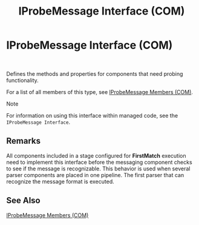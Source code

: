 ﻿---
title: IProbeMessage Interface (COM)
TOCTitle: IProbeMessage Interface (COM)
ms:assetid: a3683382-1ac3-493e-8bf7-96fa7ec0722c
ms:mtpsurl: https://msdn.microsoft.com/en-us/library/Aa577843(v=BTS.80)
ms:contentKeyID: 51530171
ms.date: 08/30/2017
mtps_version: v=BTS.80
---

# IProbeMessage Interface (COM)

 

Defines the methods and properties for components that need probing functionality.

For a list of all members of this type, see [IProbeMessage Members (COM)](iprobemessage-members-com.md).


> [!NOTE]
> <P>For information on using this interface within managed code, see the <CODE>IProbeMessage Interface</CODE>.</P>



## Remarks

All components included in a stage configured for **FirstMatch** execution need to implement this interface before the messaging component checks to see if the message is recognizable. This behavior is used when several parser components are placed in one pipeline. The first parser that can recognize the message format is executed.

## See Also

[IProbeMessage Members (COM)](iprobemessage-members-com.md)

